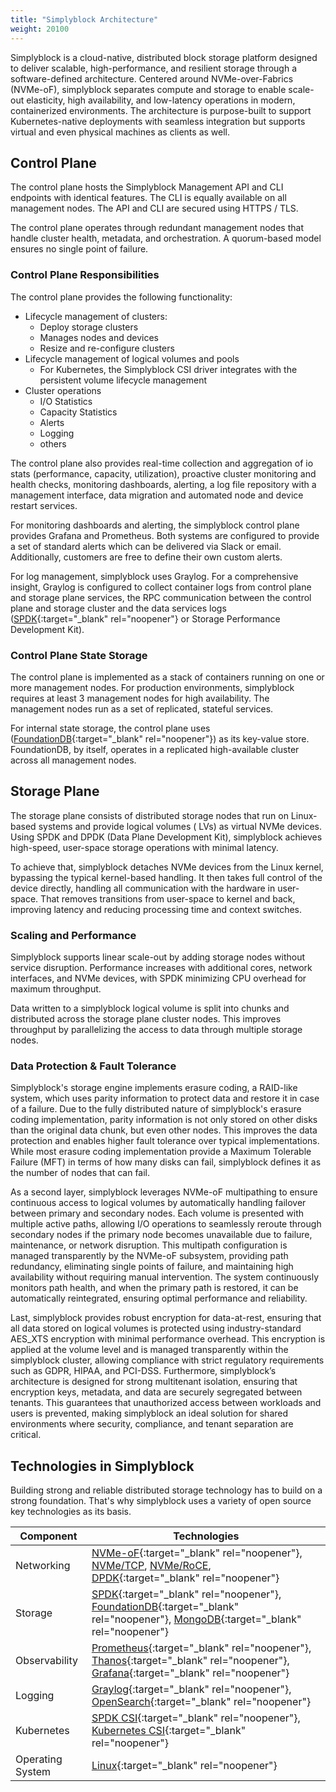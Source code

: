 ```yaml
---
title: "Simplyblock Architecture"
weight: 20100
---
```


Simplyblock is a cloud-native, distributed block storage platform designed to deliver scalable, high-performance, and
resilient storage through a software-defined architecture. Centered around NVMe-over-Fabrics (NVMe-oF), simplyblock
separates compute and storage to enable scale-out elasticity, high availability, and low-latency operations in modern,
containerized environments. The architecture is purpose-built to support Kubernetes-native deployments with seamless
integration but supports virtual and even physical machines as clients as well.

## Control Plane

The control plane hosts the Simplyblock Management API and CLI endpoints with identical features. The CLI is equally
available on all management nodes. The API and CLI are secured using HTTPS / TLS.

The control plane operates through redundant management nodes that handle cluster health, metadata, and orchestration. A
quorum-based model ensures no single point of failure.

### Control Plane Responsibilities

The control plane provides the following functionality:

- Lifecycle management of clusters:
    - Deploy storage clusters
    - Manages nodes and devices
    - Resize and re-configure clusters
- Lifecycle management of logical volumes and pools
    - For Kubernetes, the Simplyblock CSI driver integrates with the persistent volume lifecycle management
- Cluster operations
    - I/O Statistics
    - Capacity Statistics
    - Alerts
    - Logging
    - others

The control plane also provides real-time collection and aggregation of io stats (performance, capacity,
utilization), proactive cluster monitoring and health checks, monitoring dashboards, alerting, a log file repository
with a management interface, data migration and automated node and device restart services.

For monitoring dashboards and alerting, the simplyblock control plane provides Grafana and Prometheus. Both systems are
configured to provide a set of standard alerts which can be delivered via Slack or email. Additionally, customers
are free to define their own custom alerts.

For log management, simplyblock uses Graylog. For a comprehensive insight, Graylog is configured to collect container
logs from control plane and storage plane services, the RPC communication between the control plane and storage cluster
and the data services logs ([SPDK](https://spdk.io/){:target="_blank" rel="noopener"} or Storage Performance Development Kit).

### Control Plane State Storage

The control plane is implemented as a stack of containers running on one or more management nodes. For production
environments, simplyblock requires at least 3 management nodes for high availability. The management nodes run as
a set of replicated, stateful services.

For internal state storage, the control plane uses ([FoundationDB](https://www.foundationdb.org/){:target="_blank" rel="noopener"}) as
its key-value store. FoundationDB, by itself, operates in a replicated high-available cluster across all management
nodes.

## Storage Plane

The storage plane consists of distributed storage nodes that run on Linux-based systems and provide logical volumes (
LVs) as virtual NVMe devices. Using SPDK and DPDK (Data Plane Development Kit), simplyblock achieves high-speed,
user-space storage operations with minimal latency.

To achieve that, simplyblock detaches NVMe devices from the Linux kernel, bypassing the typical kernel-based handling.
It then takes full control of the device directly, handling all communication with the hardware in user-space. That
removes transitions from user-space to kernel and back, improving latency and reducing processing time and context
switches.

### Scaling and Performance

Simplyblock supports linear scale-out by adding storage nodes without service disruption. Performance increases with
additional cores, network interfaces, and NVMe devices, with SPDK minimizing CPU overhead for maximum throughput.

Data written to a simplyblock logical volume is split into chunks and distributed across the storage plane cluster
nodes. This improves throughput by parallelizing the access to data through multiple storage nodes.

### Data Protection & Fault Tolerance

Simplyblock's storage engine implements erasure coding, a RAID-like system, which uses parity information to protect
data and restore it in case of a failure. Due to the fully distributed nature of simplyblock's erasure coding
implementation, parity information is not only stored on other disks than the original data chunk, but even other nodes.
This improves the data protection and enables higher fault tolerance over typical implementations. While most erasure
coding implementation provide a Maximum Tolerable Failure (MFT) in terms of how many disks can fail, simplyblock defines
it as the number of nodes that can fail.

As a second layer, simplyblock leverages NVMe-oF multipathing to ensure continuous access to logical volumes by
automatically handling failover between primary and secondary nodes. Each volume is presented with multiple active
paths, allowing I/O operations to seamlessly reroute through secondary nodes if the primary node becomes unavailable due
to failure, maintenance, or network disruption. This multipath configuration is managed transparently by the NVMe-oF
subsystem, providing path redundancy, eliminating single points of failure, and maintaining high availability without
requiring manual intervention. The system continuously monitors path health, and when the primary path is restored, it
can be automatically reintegrated, ensuring optimal performance and reliability.

Last, simplyblock provides robust encryption for data-at-rest, ensuring that all data stored on logical volumes is
protected using industry-standard AES_XTS encryption with minimal performance overhead. This encryption is applied at
the volume level and is managed transparently within the simplyblock cluster, allowing compliance with strict regulatory
requirements such as GDPR, HIPAA, and PCI-DSS. Furthermore, simplyblock’s architecture is designed for strong
multitenant isolation, ensuring that encryption keys, metadata, and data are securely segregated between tenants. This
guarantees that unauthorized access between workloads and users is prevented, making simplyblock an ideal solution for
shared environments where security, compliance, and tenant separation are critical.

## Technologies in Simplyblock

Building strong and reliable distributed storage technology has to build on a strong foundation. That's why simplyblock
uses a variety of open source key technologies as its basis.

| Component        | Technologies                                                                                                                                                                                                                                                                                             |
|------------------|----------------------------------------------------------------------------------------------------------------------------------------------------------------------------------------------------------------------------------------------------------------------------------------------------------|
| Networking       | [NVMe-oF](https://nvmexpress.org/){:target="_blank" rel="noopener"}, [NVMe/TCP](../important-notes/terminology.md#nvmetcp-nvme-over-tcp), [NVMe/RoCE](../important-notes/terminology.md#nvmeroce-nvme-over-rdma-over-converged-ethernet), [DPDK](https://www.dpdk.org/){:target="_blank" rel="noopener"} |
| Storage          | [SPDK](https://spdk.io/){:target="_blank" rel="noopener"}, [FoundationDB](https://www.foundationdb.org/){:target="_blank" rel="noopener"}, [MongoDB](https://www.mongodb.com/){:target="_blank" rel="noopener"}                                                                                          |
| Observability    | [Prometheus](https://prometheus.io/){:target="_blank" rel="noopener"}, [Thanos](https://thanos.io/){:target="_blank" rel="noopener"}, [Grafana](https://grafana.com/){:target="_blank" rel="noopener"}                                                                                                   |
| Logging          | [Graylog](https://graylog.org/){:target="_blank" rel="noopener"}, [OpenSearch](https://opensearch.org/){:target="_blank" rel="noopener"}                                                                                                                                                                 |
| Kubernetes       | [SPDK CSI](https://github.com/spdk/spdk-csi){:target="_blank" rel="noopener"}, [Kubernetes CSI](https://kubernetes-csi.github.io/docs/){:target="_blank" rel="noopener"}                                                                                                                                 |
| Operating System | [Linux](https://www.kernel.org/){:target="_blank" rel="noopener"}                                                                                                                                                                                                                                        |
